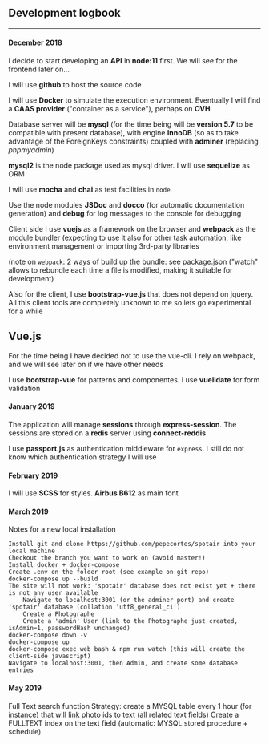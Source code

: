 ## Development logbook
***
#### December 2018
I decide to start developing an **API** in **node:11** first. We will see for the frontend later on...

I will use **github** to host the source code

I will use **Docker** to simulate the execution environment. Eventually I will find a **CAAS provider** ("container as a service"), perhaps on **OVH**

Database server will be **mysql** (for the time being will be **version 5.7** to be compatible with present database), with engine **InnoDB** (so as to take advantage of the ForeignKeys constraints) coupled with **adminer** (replacing *phpmyadmin*)

**mysql2** is the node package used as mysql driver. I will use **sequelize** as ORM

I will use **mocha** and **chai** as test facilities in `node`

Use the node modules **JSDoc** and **docco** (for automatic documentation generation) and **debug** for log messages to the console for debugging

Client side I use **vuejs** as a framework on the browser and **webpack** as the module bundler (expecting to use it also for other task automation, like environment management or importing 3rd-party libraries

(note on `webpack`: 2 ways of build up the bundle: see package.json ("watch" allows to rebundle each time a file is modified, making it suitable for development)

Also for the client, I use **bootstrap-vue.js** that does not depend on jquery. All this client tools are completely unknown to me so lets go experimental for a while

## Vue.js
For the time being I have decided not to use the vue-cli. I rely on webpack, and we will see later on if we have other needs

I use **bootstrap-vue** for patterns and componentes. I use **vuelidate** for form validation

#### January 2019
The application will manage **sessions** through **express-session**. The sessions are stored on a **redis** server using **connect-reddis**

I use **passport.js** as authentication middleware for `express`. I still do not know which authentication strategy I will use

#### February 2019
I will use **SCSS** for styles. **Airbus B612** as main font

#### March 2019
Notes for a new local installation

	Install git and clone https://github.com/pepecortes/spotair into your local machine
	Checkout the branch you want to work on (avoid master!)
	Install docker + docker-compose
	Create .env on the folder root (see example on git repo)
	docker-compose up --build
	The site will not work: 'spotair' database does not exist yet + there is not any user available
		Navigate to localhost:3001 (or the adminer port) and create  'spotair' database (collation 'utf8_general_ci')
		Create a Photographe
		Create a 'admin' User (link to the Photographe just created, isAdmin=1, passwordHash unchanged)
	docker-compose down -v
	docker-compose up
	docker-compose exec web bash & npm run watch (this will create the client-side javascript)
	Navigate to localhost:3001, then Admin, and create some database entries
	
#### May 2019
Full Text search function
Strategy: create a MYSQL table every 1 hour (for instance) that will link photo ids to text (all related text fields)
Create a FULLTEXT index on the text field
(automatic: MYSQL stored procedure + schedule)

	


